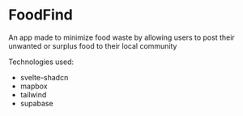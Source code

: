 # FoodFind

An app made to minimize food waste by allowing users to post their unwanted or surplus food to their local community

Technologies used: 
- svelte-shadcn
- mapbox
- tailwind
- supabase